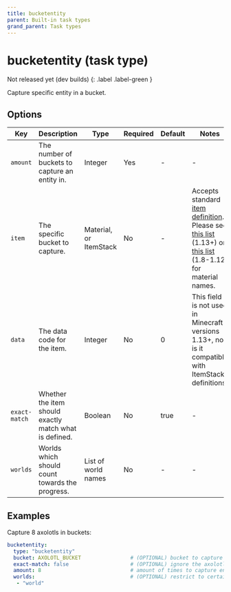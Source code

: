 ```yaml
---
title: bucketentity
parent: Built-in task types
grand_parent: Task types
---
```


# bucketentity (task type)

Not released yet (dev builds)
{: .label .label-green }

Capture specific entity in a bucket.

## Options

| Key           | Description                                            | Type                   | Required | Default | Notes                                                                                                                                                                                                                                                                        |
|---------------|--------------------------------------------------------|------------------------|----------|---------|------------------------------------------------------------------------------------------------------------------------------------------------------------------------------------------------------------------------------------------------------------------------------|
| `amount`      | The number of buckets to capture an entity in.         | Integer                | Yes      | \-      | \-                                                                                                                                                                                                                                                                           |
| `item`        | The specific bucket to capture.                        | Material, or ItemStack | No       | \-      | Accepts standard [item definition](../configuration/defining-items). Please see [this list](https://hub.spigotmc.org/javadocs/bukkit/org/bukkit/Material.html) (1.13+) or [this list](https://helpch.at/docs/1.12.2/org/bukkit/Material.html) (1.8-1.12) for material names. |
| `data`        | The data code for the item.                            | Integer                | No       | 0       | This field is not used in Minecraft versions 1.13+, nor is it compatible with ItemStack definitions.                                                                                                                                                                         |
| `exact-match` | Whether the item should exactly match what is defined. | Boolean                | No       | true    | \-                                                                                                                                                                                                                                                                           |
| `worlds`      | Worlds which should count towards the progress.        | List of world names    | No       | \-      | \-                                                                                                                                                                                                                                                                           |

## Examples

Capture 8 axolotls in buckets:

``` yaml
bucketentity:
  type: "bucketentity"
  bucket: AXOLOTL_BUCKET                # (OPTIONAL) bucket to capture the entity
  exact-match: false                    # (OPTIONAL) ignore the axolotl variation nbt
  amount: 8                             # amount of times to capture entity
  worlds:                               # (OPTIONAL) restrict to certain worlds
   - "world"
```
